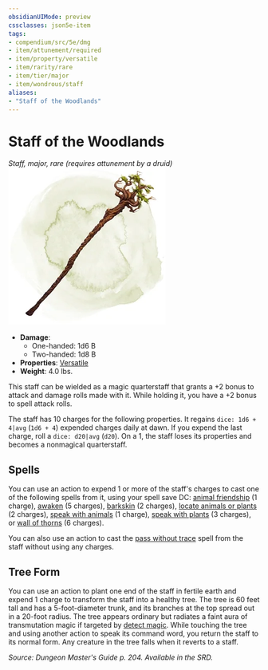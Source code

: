 ```yaml
---
obsidianUIMode: preview
cssclasses: json5e-item
tags:
- compendium/src/5e/dmg
- item/attunement/required
- item/property/versatile
- item/rarity/rare
- item/tier/major
- item/wondrous/staff
aliases: 
- "Staff of the Woodlands"
---
```

# Staff of the Woodlands
*Staff, major, rare (requires attunement by a druid)*  
![](4-Resources/Compendium/items/img/staff-of-the-woodlands.webp#right)  

- **Damage**:
  - One-handed: 1d6 B
  - Two-handed: 1d8 B
- **Properties**: [Versatile](4-Resources/Compendium/rules/item-properties.md#Versatile)
- **Weight**: 4.0 lbs.

This staff can be wielded as a magic quarterstaff that grants a +2 bonus to attack and damage rolls made with it. While holding it, you have a +2 bonus to spell attack rolls.

The staff has 10 charges for the following properties. It regains `dice: 1d6 + 4|avg` (`1d6 + 4`) expended charges daily at dawn. If you expend the last charge, roll a `dice: d20|avg` (`d20`). On a 1, the staff loses its properties and becomes a nonmagical quarterstaff.

## Spells

You can use an action to expend 1 or more of the staff's charges to cast one of the following spells from it, using your spell save DC: [animal friendship](4-Resources/Compendium/spells/animal-friendship.md) (1 charge), [awaken](4-Resources/Compendium/spells/awaken.md) (5 charges), [barkskin](4-Resources/Compendium/spells/barkskin.md) (2 charges), [locate animals or plants](4-Resources/Compendium/spells/locate-animals-or-plants.md) (2 charges), [speak with animals](4-Resources/Compendium/spells/speak-with-animals.md) (1 charge), [speak with plants](4-Resources/Compendium/spells/speak-with-plants.md) (3 charges), or [wall of thorns](4-Resources/Compendium/spells/wall-of-thorns.md) (6 charges).

You can also use an action to cast the [pass without trace](4-Resources/Compendium/spells/pass-without-trace.md) spell from the staff without using any charges.

## Tree Form

You can use an action to plant one end of the staff in fertile earth and expend 1 charge to transform the staff into a healthy tree. The tree is 60 feet tall and has a 5-foot-diameter trunk, and its branches at the top spread out in a 20-foot radius. The tree appears ordinary but radiates a faint aura of transmutation magic if targeted by [detect magic](4-Resources/Compendium/spells/detect-magic.md). While touching the tree and using another action to speak its command word, you return the staff to its normal form. Any creature in the tree falls when it reverts to a staff.

*Source: Dungeon Master's Guide p. 204. Available in the SRD.*